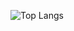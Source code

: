 ![Top Langs](https://github-readme-stats.vercel.app/api/top-langs/?username=withonewith&layout=compact)
